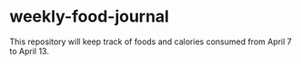 # weekly-food-journal
This repository will keep track of foods and calories consumed from April 7 to April 13.

